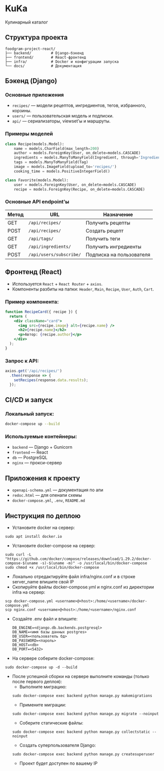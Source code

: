 # KuKa
Кулинарный каталог
## Структура проекта
```
foodgram-project-react/
├── backend/         # Django-бэкенд
├── frontend/        # React-фронтенд
├── infra/           # Docker и конфигурации запуска
└── docs/            # Документация 
```

## Бэкенд (Django)
### Основные приложения
- `recipes/` — модели рецептов, ингредиентов, тегов, избранного, корзины.
- `users/` — пользовательская модель и подписки.
- `api/` — сериализаторы, viewset'ы и маршруты.

### Примеры моделей
```python
class Recipe(models.Model):
    name = models.CharField(max_length=200)
    author = models.ForeignKey(User, on_delete=models.CASCADE)
    ingredients = models.ManyToManyField(Ingredient, through='IngredientInRecipe')
    tags = models.ManyToManyField(Tag)
    image = models.ImageField(upload_to='recipes/')
    cooking_time = models.PositiveIntegerField()
```

```python
class Favorite(models.Model):
    user = models.ForeignKey(User, on_delete=models.CASCADE)
    recipe = models.ForeignKey(Recipe, on_delete=models.CASCADE)
```

###  Основные API endpoint'ы
| Метод | URL | Назначение |
|-------|-----|------------|
| GET | `/api/recipes/` | Получить рецепты |
| POST | `/api/recipes/` | Создать рецепт |
| GET | `/api/tags/` | Получить теги |
| GET | `/api/ingredients/` | Получить ингредиенты |
| POST | `/api/users/subscribe/` | Подписка на пользователя |

## Фронтенд (React)
- Используется `React` + `React Router` + `axios`.
- Компоненты разбиты на папки: `Header`, `Main`, `Recipe`, `User`, `Auth`, `Cart`.

### Пример компонента:
```jsx
function RecipeCard({ recipe }) {
  return (
    <div className="card">
      <img src={recipe.image} alt={recipe.name} />
      <h2>{recipe.name}</h2>
      <p>Автор: {recipe.author}</p>
    </div>
  );
}
```

### Запрос к API:
```js
axios.get('/api/recipes/')
  .then(response => {
    setRecipes(response.data.results);
  });
```

## CI/CD и запуск
### Локальный запуск:
```bash
docker-compose up --build
```

### Используемые контейнеры:
- `backend` — Django + Gunicorn
- `frontend` — React
- `db` — PostgreSQL
- `nginx` — прокси-сервер


## Приложения к проекту
- `openapi-schema.yml` — документация по апи
- `redoc.html` — для опенапи схемы
- `docker-compose.yml`, `.env`, `README.md`
## Инструкция по деплою
* Установите docker на сервер:
```
sudo apt install docker.io 
```
* Установите docker-compose на сервер:
```
sudo curl -L "https://github.com/docker/compose/releases/download/1.29.2/docker-compose-$(uname -s)-$(uname -m)" -o /usr/local/bin/docker-compose
sudo chmod +x /usr/local/bin/docker-compose
```
* Локально отредактируйте файл infra/nginx.conf и в строке server_name впишите свой IP
* Скопируйте файлы docker-compose.yml и nginx.conf из директории infra на сервер:
```
scp docker-compose.yml <username>@<host>:/home/<username>/docker-compose.yml
scp nginx.conf <username>@<host>:/home/<username>/nginx.conf
```

* Cоздайте .env файл и впишите:
    ```
    DB_ENGINE=<django.db.backends.postgresql>
    DB_NAME=<имя базы данных postgres>
    DB_USER=<пользователь бд>
    DB_PASSWORD=<пароль>
    DB_HOST=<db>
    DB_PORT=<5432>
    ```

* На сервере соберите docker-compose:
```
sudo docker-compose up -d --build
```
* После успешной сборки на сервере выполните команды (только после первого деплоя):
    - Выполните миграцию:
    ```
    sudo docker-compose exec backend python manage.py makemigrations
    ```
    - Примените миграции:
    ```
    sudo docker-compose exec backend python manage.py migrate --noinput
    ```
    - Соберите статические файлы:
    ```
    sudo docker-compose exec backend python manage.py collectstatic --noinput
    ```
    - Создать суперпользователя Django:
    ```
    sudo docker-compose exec backend python manage.py createsuperuser
    ```
    - Проект будет доступен по вашему IP
